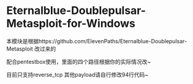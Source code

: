 # Eternalblue-Doublepulsar-Metasploit-for-Windows
本模块是根据https://github.com/ElevenPaths/Eternalblue-Doublepulsar-Metasploit 改过来的

配合pentestbox使用，里面的四个路径根据你的实际情况改~

目前只支持reverse_tcp 其他payload请自行修改94行代码~
